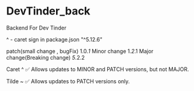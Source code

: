 # DevTinder_back
Backend For Dev Tinder

^ - caret sign in package.json
"^5.12.6"

patch(small change , bugFix) 1.0._1_
Minor change 1._2_.1
Major change(Breaking change) _5_.2.2 

Caret ^
✅ Allows updates to MINOR and PATCH versions, but not MAJOR.

Tilde ~
✅ Allows updates to PATCH versions only.

